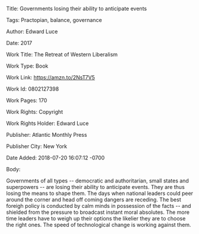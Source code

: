Title:  Governments losing their ability to anticipate events

Tags:   Practopian, balance, governance

Author: Edward Luce

Date:   2017

Work Title: The Retreat of Western Liberalism

Work Type: Book

Work Link: https://amzn.to/2NsT7V5

Work Id: 0802127398

Work Pages: 170

Work Rights: Copyright

Work Rights Holder: Edward Luce

Publisher: Atlantic Monthly Press

Publisher City: New York

Date Added: 2018-07-20 16:07:12 -0700

Body: 

Governments of all types -- democratic and authoritarian, small states and superpowers -- are losing their ability to anticipate events. They are thus losing the means to shape them. The days when national leaders could peer around the corner and head off coming dangers are receding. The best foreigh policy is conducted by calm minds in possession of the facts -- and shielded from the pressure to broadcast instant moral absolutes. The more time leaders have to weigh up their options the likelier they are to choose the right ones. The speed of technological change is working against them. 

